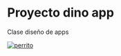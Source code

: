 # Proyecto dino app

Clase diseño de apps

[![perrito](https://external-content.duckduckgo.com/iu/?u=https%3A%2F%2Ftse3.mm.bing.net%2Fth%3Fid%3DOIP.0eWGzqvLDE8Gc9O3kZ6rhQHaE8%26pid%3DApi&f=1 "perrito")](https://external-content.duckduckgo.com/iu/?u=https%3A%2F%2Ftse3.mm.bing.net%2Fth%3Fid%3DOIP.0eWGzqvLDE8Gc9O3kZ6rhQHaE8%26pid%3DApi&f=1 "perrito")
